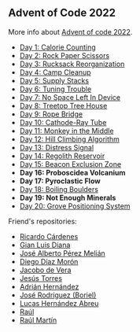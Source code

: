 ## Advent of Code 2022

More info about [Advent of code 2022](https://adventofcode.com/2022).

- [Day 1: Calorie Counting](./day01/day_01.ipynb)
- [Day 2: Rock Paper Scissors](./day02/day_02.ipynb)
- [Day 3: Rucksack Reorganization](./day03/day_03.ipynb)
- [Day 4: Camp Cleanup](./day04/day_04.ipynb)
- [Day 5: Supply Stacks](./day05/day_05.ipynb)
- [Day 6: Tuning Trouble](./day06/day_06.ipynb)
- [Day 7: No Space Left In Device](./day07/day_07.ipynb)
- [Day 8: Treetop Tree House](./day08/day_08.ipynb)
- [Day 9: Rope Bridge](./day09/day_09.ipynb)
- [Day 10: Cathode-Ray Tube](./day10/day_10.ipynb)
- [Day 11: Monkey in the Middle](./day11/day_11.ipynb)
- [Day 12: Hill Climbing Algorithm](./day12/day_12.ipynb)
- [Day 13: Distress Signal](./day13/day_13.ipynb)
- [Day 14: Regolith Reservoir](./day14/day_14.ipynb)
- [Day 15: Beacon Exclusion Zone](./day15/day_15.ipynb)
- **Day 16: Proboscidea Volcanium**
- **Day 17: Pyroclastic Flow**
- [Day 18: Boiling Boulders](./day18/day_18.ipynb)
- **Day 19: Not Enough Minerals**
- [Day 20: Grove Positioning System](./day20/day_20.ipynb)


Friend's repositories:

- [Ricardo Cárdenes](https://github.com/rcardenes/aoc2022)
- [Gian Luis Diana](https://github.com/gianluisdiana/AdventOfCode2022)
- [José Alberto Pérez Melián](https://github.com/japmelian)
- [Diego Díaz Morón](https://github.com/Diegodm35/AdventCode2022)
- [Jacobo de Vera](https://github.com/jdevera)
- [Jesús Torres](https://github.com/jesustorresdev)
- [Adrián Hernández](https://github.com/Adri-Hdez)
- [José Rodríguez (Boriel)](https://github.com/boriel)
- [Lucas Hernández Abreu](https://github.com/lucashdez/AdventOfCode)
- [Raúl](https://github.com/Rulox)
- [Raúl Martín](https://github.com/raul-martin-dev)
